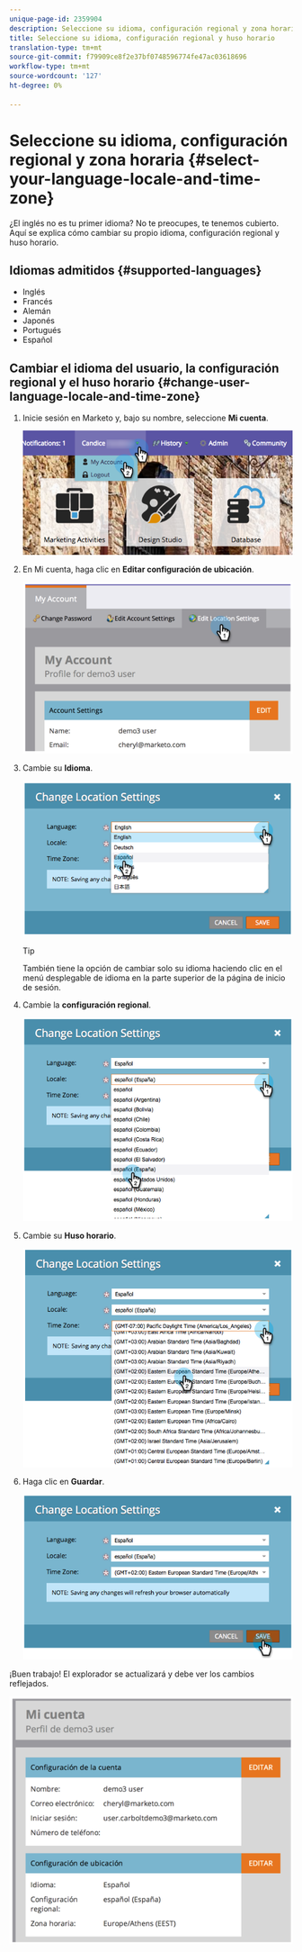 ```yaml
---
unique-page-id: 2359904
description: Seleccione su idioma, configuración regional y zona horaria - Documentos de marketing - Documentación del producto
title: Seleccione su idioma, configuración regional y huso horario
translation-type: tm+mt
source-git-commit: f79909ce8f2e37bf0748596774fe47ac03618696
workflow-type: tm+mt
source-wordcount: '127'
ht-degree: 0%

---
```



# Seleccione su idioma, configuración regional y zona horaria {#select-your-language-locale-and-time-zone}

¿El inglés no es tu primer idioma? No te preocupes, te tenemos cubierto. Aquí se explica cómo cambiar su propio idioma, configuración regional y huso horario.

## Idiomas admitidos {#supported-languages}

* Inglés
* Francés
* Alemán
* Japonés
* Portugués
* Español

## Cambiar el idioma del usuario, la configuración regional y el huso horario {#change-user-language-locale-and-time-zone}

1. Inicie sesión en Marketo y, bajo su nombre, seleccione **Mi cuenta**.

   ![](assets/myaccount.png)

1. En Mi cuenta, haga clic en **Editar configuración de ubicación**.

   ![](assets/image2014-9-9-11-3a9-3a47.png)

1. Cambie su **Idioma**.

   ![](assets/image2014-9-9-11-3a10-3a4.png)

   >[!TIP]
   >
   >También tiene la opción de cambiar solo su idioma haciendo clic en el menú desplegable de idioma en la parte superior de la página de inicio de sesión.

1. Cambie la **configuración regional**.

   ![](assets/image2014-9-9-11-3a10-3a29.png)

1. Cambie su **Huso horario**.

   ![](assets/image2014-9-9-11-3a10-3a56.png)

1. Haga clic en **Guardar**.

   ![](assets/image2014-9-9-11-3a11-3a18.png)

¡Buen trabajo! El explorador se actualizará y debe ver los cambios reflejados.

![](assets/image2014-9-9-11-3a12-3a2.png)
